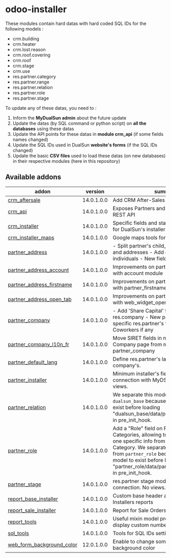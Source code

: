 # odoo-installer

These modules contain hard datas with hard coded SQL IDs for the following models :

- crm.building
- crm.heater
- crm.lost.reason
- crm.roof.covering
- crm.roof
- crm.stage
- crm.use
- res.partner.category
- res.partner.range
- res.partner.relation
- res.partner.role
- res.partner.stage

To update any of these datas, you need to :

1. Inform the **MyDualSun admin** about the future update
2. Update the datas (by SQL command or python script) on **all the databases** using these datas
3. Update the API points for these datas in **module crm_api** (if some fields names changed)
4. Update the SQL IDs used in DualSun **website's forms** (if the SQL IDs changed)
5. Update the basic **CSV files** used to load these datas (on new databases) in their respective modules (here in this repository)



<!-- /!\ do not modify below this line -->

<!-- prettier-ignore-start -->

[//]: # (addons)

Available addons
----------------
addon | version | summary
--- | --- | ---
[crm_aftersale](crm_aftersale/) | 14.0.1.0.0 | Add CRM After-Sales menu
[crm_api](crm_api/) | 14.0.1.0.0 | Exposes Partners and Opportunities as REST API
[crm_installer](crm_installer/) | 14.0.1.0.0 | Specific fields and stages for a perfect CRM for DualSun's installers
[crm_installer_maps](crm_installer_maps/) | 14.0.1.0.0 | Google maps tools for Isntaller's CRM
[partner_address](partner_address/) | 14.0.1.0.0 | - Split partner's child_ids between contact and addresses - Add coworkers to individuals - New field 'Address type'
[partner_address_account](partner_address_account/) | 14.0.1.0.0 | Improvements on partner_address used with account module
[partner_address_firstname](partner_address_firstname/) | 14.0.1.0.0 | Improvements on partner_address used with partner_firstname
[partner_address_open_tab](partner_address_open_tab/) | 14.0.1.0.0 | Improvements on partner_address used with web_widget_open_tab
[partner_company](partner_company/) | 14.0.1.0.0 | - Add 'Share Capital' field in res.partner and res.company - New page for company specific res.partner's fields - New page for Coworkers if any
[partner_company_l10n_fr](partner_company_l10n_fr/) | 14.0.1.0.0 | Move SIRET fields in new res.partner's Company page from module partner_company
[partner_default_lang](partner_default_lang/) | 14.0.1.0.0 | Define res.partner's lang as user's company's.
[partner_installer](partner_installer/) | 14.0.1.0.0 | Minimum installer's fields on res.partner for connection with MyDS, with datas but no views.
[partner_relation](partner_relation/) | 14.0.1.0.0 | We separate this model's creation from `dualsun_base` because we need the model to exist before loading "dualsun_base/data/partner_extra_data.xml" in pre_init_hook.
[partner_role](partner_role/) | 14.0.1.0.0 | Add a "Role" field on Partners and Partners Categories, allowing to relate to the Partner one specific info from one specific Category. We separate this model's creation from `partner_role` because we need the model to exist before loading "partner_role/data/partner_extra_data.xml" in pre_init_hook.
[partner_stage](partner_stage/) | 14.0.1.0.0 | res.partner stage model and fields for MyDS connection. No views.
[report_base_installer](report_base_installer/) | 14.0.1.0.0 | Custom base header and footer for Installers reports
[report_sale_installer](report_sale_installer/) | 14.0.1.0.0 | Report for Sale Orders
[report_tools](report_tools/) | 14.0.1.0.0 | Useful mixin model providing methods to display custom numbers formats on reports
[sql_tools](sql_tools/) | 14.0.1.0.0 | Tools for SQL IDs settings
[web_form_background_color](web_form_background_color/) | 12.0.1.0.0 | Enable to change some models form's background color

[//]: # (end addons)

<!-- prettier-ignore-end -->
